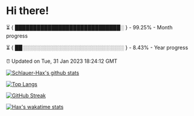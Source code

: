 # Hi there!

⏳ { █████████████████████████████░ } - 99.25% - Month progress

⏳ { ██░░░░░░░░░░░░░░░░░░░░░░░░░░░░ } - 8.43% - Year progress

⏰ Updated on Tue, 31 Jan 2023 18:24:12 GMT


[![Schlauer-Hax's github stats](https://github-readme-stats.vercel.app/api?username=Schlauer-Hax&show_icons=true&theme=dark&count_private=true)](https://github.com/Schlauer-Hax)


[![Top Langs](https://github-readme-stats.vercel.app/api/top-langs/?username=Schlauer-Hax&layout=compact&theme=dark)](https://github.com/Schlauer-Hax?tab=repositories)

[![GitHub Streak](https://streak-stats.demolab.com?user=Schlauer-Hax&theme=dark)](https://git.io/streak-stats)

[![Hax's wakatime stats](https://github-readme-stats.vercel.app/api/wakatime?username=Hax&theme=dark)](https://wakatime.com/@Hax)

